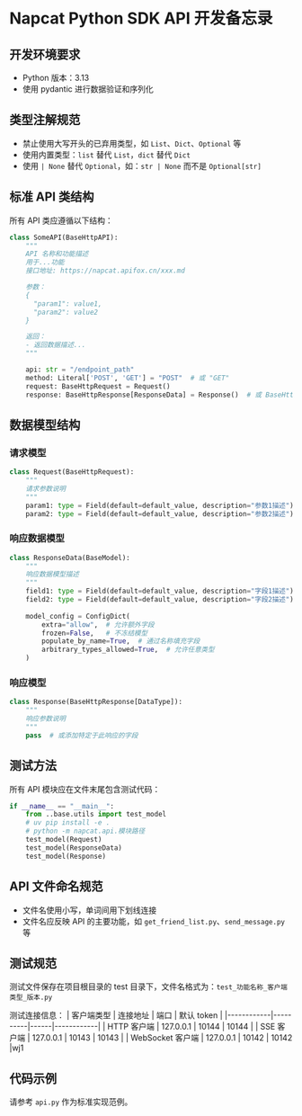 # Napcat Python SDK API 开发备忘录

## 开发环境要求
- Python 版本：3.13
- 使用 pydantic 进行数据验证和序列化

## 类型注解规范
- 禁止使用大写开头的已弃用类型，如 `List`、`Dict`、`Optional` 等
- 使用内置类型：`list` 替代 `List`，`dict` 替代 `Dict`
- 使用 `| None` 替代 `Optional`，如：`str | None` 而不是 `Optional[str]`

## 标准 API 类结构

所有 API 类应遵循以下结构：

```python
class SomeAPI(BaseHttpAPI):
    """
    API 名称和功能描述
    用于...功能
    接口地址: https://napcat.apifox.cn/xxx.md

    参数：
    {
      "param1": value1,
      "param2": value2
    }

    返回：
    - 返回数据描述...
    """

    api: str = "/endpoint_path"
    method: Literal['POST', 'GET'] = "POST"  # 或 "GET"
    request: BaseHttpRequest = Request()
    response: BaseHttpResponse[ResponseData] = Response()  # 或 BaseHttpResponse[list[ResponseData]]
```

## 数据模型结构

### 请求模型
```python
class Request(BaseHttpRequest):
    """
    请求参数说明
    """
    param1: type = Field(default=default_value, description="参数1描述")
    param2: type = Field(default=default_value, description="参数2描述")
```

### 响应数据模型
```python
class ResponseData(BaseModel):
    """
    响应数据模型描述
    """
    field1: type = Field(default=default_value, description="字段1描述")
    field2: type = Field(default=default_value, description="字段2描述")
    
    model_config = ConfigDict(
        extra="allow",  # 允许额外字段
        frozen=False,   # 不冻结模型
        populate_by_name=True,  # 通过名称填充字段
        arbitrary_types_allowed=True,  # 允许任意类型
    )
```

### 响应模型
```python
class Response(BaseHttpResponse[DataType]):
    """
    响应参数说明
    """
    pass  # 或添加特定于此响应的字段
```

## 测试方法

所有 API 模块应在文件末尾包含测试代码：

```python
if __name__ == "__main__":
    from ..base.utils import test_model
    # uv pip install -e . 
    # python -m napcat.api.模块路径
    test_model(Request)
    test_model(ResponseData)
    test_model(Response)
```

## API 文件命名规范
- 文件名使用小写，单词间用下划线连接
- 文件名应反映 API 的主要功能，如 `get_friend_list.py`、`send_message.py` 等

## 测试规范
测试文件保存在项目根目录的 test 目录下，文件名格式为：`test_功能名称_客户端类型_版本.py`

测试连接信息：
| 客户端类型 | 连接地址 | 端口 | 默认 token |
|------------|----------|------|------------|
| HTTP 客户端 | 127.0.0.1 | 10144 | 10144 |
| SSE 客户端 | 127.0.0.1 | 10143 | 10143 |
| WebSocket 客户端 | 127.0.0.1 | 10142 | 10142 |wj1

## 代码示例
请参考 `api.py` 作为标准实现范例。

